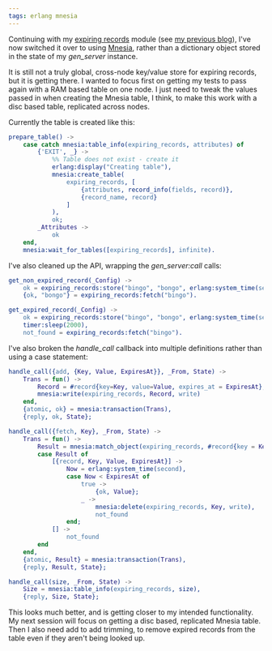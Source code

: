 ```yaml
---
tags: erlang mnesia
---
```

Continuing with my [expiring records](https://github.com/snorristurluson/erl-expiring-records)
module (see [my previous blog](2017-10-13-Expiring-Records.md)),
I've now switched it over to using 
[Mnesia](http://erlang.org/doc/man/mnesia.html), rather than a 
dictionary object stored in the state of my *gen_server* instance.

It is still not a truly global, cross-node key/value store for
expiring records, but it is getting there. I wanted to focus first
on getting my tests to pass again with a RAM based table on one node.
I just need to tweak the values passed in when creating the Mnesia 
table, I think, to make this work with a disc based table,
replicated across nodes.

Currently the table is created like this:
```erlang
prepare_table() ->
    case catch mnesia:table_info(expiring_records, attributes) of
        {'EXIT', _} ->
            %% Table does not exist - create it
            erlang:display("Creating table"),
            mnesia:create_table(
                expiring_records, [
                    {attributes, record_info(fields, record)},
                    {record_name, record}
                ]
            ),
            ok;
        _Attributes ->
            ok
    end,
    mnesia:wait_for_tables([expiring_records], infinite).
```

I've also cleaned up the API, wrapping the *gen_server:call* calls:
```erlang
get_non_expired_record(_Config) ->
    ok = expiring_records:store("bingo", "bongo", erlang:system_time(second) + 3600),
    {ok, "bongo"} = expiring_records:fetch("bingo").

get_expired_record(_Config) ->
    ok = expiring_records:store("bingo", "bongo", erlang:system_time(second) + 1),
    timer:sleep(2000),
    not_found = expiring_records:fetch("bingo").
```

I've also broken the *handle_call* callback into multiple
definitions rather than using a case statement:
```erlang
handle_call({add, {Key, Value, ExpiresAt}}, _From, State) ->
    Trans = fun() ->
        Record = #record{key=Key, value=Value, expires_at = ExpiresAt},
        mnesia:write(expiring_records, Record, write)
    end,
    {atomic, ok} = mnesia:transaction(Trans),
    {reply, ok, State};

handle_call({fetch, Key}, _From, State) ->
    Trans = fun() ->
        Result = mnesia:match_object(expiring_records, #record{key = Key, value = '_', expires_at = '_'}, read),
        case Result of
            [{record, Key, Value, ExpiresAt}] ->
                Now = erlang:system_time(second),
                case Now < ExpiresAt of
                    true ->
                        {ok, Value};
                    _ ->
                        mnesia:delete(expiring_records, Key, write),
                        not_found
                end;
            [] ->
                not_found
        end
    end,
    {atomic, Result} = mnesia:transaction(Trans),
    {reply, Result, State};

handle_call(size, _From, State) ->
    Size = mnesia:table_info(expiring_records, size),
    {reply, Size, State};
```

This looks much better, and is getting closer to my intended
functionality. My next session will focus on getting a disc
based, replicated Mnesia table. Then I also need add to add
trimming, to remove expired records from the table even if they
aren't being looked up.